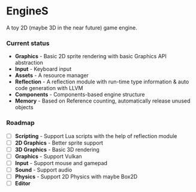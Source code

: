 # EngineS

A toy 2D (maybe 3D in the near future) game engine.

### Current status

* **Graphics** - Basic 2D sprite rendering with basic Graphics API abstraction
* **Input** - Keyboard input
* **Assets** - A resource manager
* **Reflection** - A reflection module with run-time type information & auto code generation with LLVM
* **Components** - Components-based engine structure
* **Memory** - Based on Reference counting, automatically release unused objects

### Roadmap

* [ ] **Scripting** - Support Lua scripts with the help of reflection module
* [ ] **2D Graphics** - Better sprite support
* [ ] **3D Graphics** - Basic 3D rendering
* [ ] **Graphics** - Support Vulkan
* [ ] **Input** - Support mouse and gamepad
* [ ] **Sound** - Support audio
* [ ] **Physics** - Support 2D Physics with maybe Box2D
* [ ] **Editor** 
